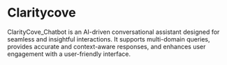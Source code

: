 # Claritycove
ClarityCove_Chatbot is an AI-driven conversational assistant designed for seamless and insightful interactions. It supports multi-domain queries, provides accurate and context-aware responses, and enhances user engagement with a user-friendly interface.
